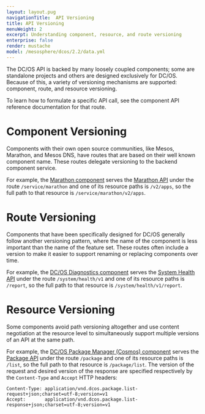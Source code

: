 ```yaml
---
layout: layout.pug
navigationTitle:  API Versioning
title: API Versioning
menuWeight: 2
excerpt: Understanding component, resource, and route versioning
enterprise: false
render: mustache
model: /mesosphere/dcos/2.2/data.yml
---
```


The DC/OS API is backed by many loosely coupled components; some are standalone projects and others are designed exclusively for DC/OS. Because of this, a variety of versioning mechanisms are supported: component, route, and resource versioning.

To learn how to formulate a specific API call, see the component API reference documentation for that route.

# Component Versioning

Components with their own open source communities, like Mesos, Marathon, and Mesos DNS, have routes that are based on their well known component name. These routes delegate versioning to the backend component service.

For example, the [Marathon component](/mesosphere/dcos/2.2/overview/architecture/components/#marathon) serves the [Marathon API](/mesosphere/dcos/2.2/deploying-services/marathon-api/) under the route `/service/marathon` and one of its resource paths is `/v2/apps`, so the full path to that resource is `/service/marathon/v2/apps`.

# Route Versioning

Components that have been specifically designed for DC/OS generally follow another versioning pattern, where the name of the component is less important than the name of the feature set. These routes often include a version to make it easier to support renaming or replacing components over time.

For example, the [DC/OS Diagnostics component](/mesosphere/dcos/2.2/overview/architecture/components/#dcos-diagnostics) serves the [System Health API](/mesosphere/dcos/2.2/monitoring/#system-health-http-api-endpoint) under the route `/system/health/v1` and one of its resource paths is `/report`, so the full path to that resource is `/system/health/v1/report`.

# Resource Versioning

Some components avoid path versioning altogether and use content negotiation at the resource level to simultaneously support multiple versions of an API at the same path.

For example, the [DC/OS Package Manager (Cosmos) component](/mesosphere/dcos/2.2/overview/architecture/components/#dcos-package-manager) serves the [Package API](/mesosphere/dcos/2.2/deploying-services/package-api/) under the route `/package` and one of its resource paths is `/list`, so the full path to that resource is `/package/list`. The version of the request and desired version of the response are specified respectively by the `Content-Type` and `Accept` HTTP headers:

```
Content-Type: application/vnd.dcos.package.list-request+json;charset=utf-8;version=v1
Accept:       application/vnd.dcos.package.list-response+json;charset=utf-8;version=v1
```
